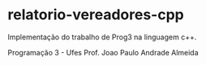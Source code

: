 # relatorio-vereadores-cpp
Implementação do trabalho de Prog3 na linguagem c++.

Programação 3 - Ufes
Prof. Joao Paulo Andrade Almeida
